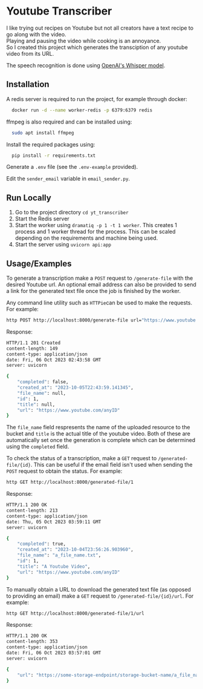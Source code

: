 
# Youtube Transcriber

I like trying out recipes on Youtube but not all creators have a text recipe to go along with the video.\
Playing and pausing the video while cooking is an annoyance.\
So I created this project which generates the transciption of any youtube video from its URL.

The speech recognition is done using [OpenAI's Whisper model](https://huggingface.co/openai/whisper-medium).


## Installation

A redis server is required to run the project, for example through docker:

```bash
  docker run -d --name worker-redis -p 6379:6379 redis
```
ffmpeg is also required and can be installed using:
```bash
  sudo apt install ffmpeg
```
Install the required packages using:
```bash
  pip install -r requirements.txt
```
Generate a `.env` file (see the `.env-example` provided).

Edit the `sender_email` variable in `email_sender.py`.


## Run Locally

1. Go to the project directory `cd yt_transcriber`
2. Start the Redis server
3. Start the worker using `dramatiq -p 1 -t 1 worker`. This creates 1 process and 1 worker thread for the process. This can be scaled depending on the requirements and machine being used.
4. Start the server using `uvicorn api:app`


## Usage/Examples
To generate a transcription make a `POST` request to `/generate-file` with the desired Youtube url. An optional email address can also be provided to send a link for the generated text file once the job is finished by the worker.

Any command line utility such as `HTTPie`can be used to make the requests. For example: 
```bash
http POST http://localhost:8000/generate-file url="https://www.youtube.com/anyID" email="any.email@gmail.com"
```
Response:
```bash
HTTP/1.1 201 Created
content-length: 149
content-type: application/json
date: Fri, 06 Oct 2023 02:43:58 GMT
server: uvicorn

{
    "completed": false,
    "created_at": "2023-10-05T22:43:59.141345",
    "file_name": null,
    "id": 1,
    "title": null,
    "url": "https://www.youtube.com/anyID"
}
```
The `file_name` field respresents the name of the uploaded resource to the bucket and `title` is the actual title of the youtube video. Both of these are automatically set once the generation is complete which can be determined using the `completed` field.



To check the status of a transcription, make a `GET` request to `/generated-file/{id}`. This can be useful if the email field isn't used when sending the `POST` request to obtain the status. For example: 
```bash
http GET http://localhost:8000/generated-file/1
```
Response:
```bash
HTTP/1.1 200 OK
content-length: 213
content-type: application/json
date: Thu, 05 Oct 2023 03:59:11 GMT
server: uvicorn

{
    "completed": true,
    "created_at": "2023-10-04T23:56:26.903960",
    "file_name": "a_file_name.txt",
    "id": 1,
    "title": "A Youtube Video",
    "url": "https://www.youtube.com/anyID"
}
```
To manually obtain a URL to download the generated text file (as opposed to providing an email) make a `GET` request to `/generated-file/{id}/url`. For example:
```bash
http GET http://localhost:8000/generated-file/1/url
```
Response:
```bash
HTTP/1.1 200 OK
content-length: 353
content-type: application/json
date: Fri, 06 Oct 2023 03:57:01 GMT
server: uvicorn

{
    "url": "https://some-storage-endpoint/storage-bucket-name/a_file_name.txt?some-signed-authorization-tokens&expiry-info"
}
```